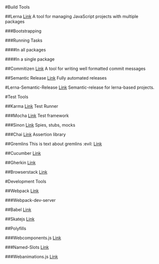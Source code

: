 #Build Tools

##Lerna
[Link](https://github.com/lerna/lerna/)
A tool for managing JavaScript projects with multiple packages

###Bootstrapping

###Running Tasks

####In all packages

####In a single package

##Commitizen
[Link](https://github.com/commitizen/cz-cli)
A tool for writing well formatted commit messages

##Semantic Release
[Link](https://github.com/semantic-release/semantic-release)
Fully automated releases

#Lerna-Semantic-Release
[Link](https://github.com/atlassian/lerna-semantic-release)
Semantic-release for lerna-based projects.


#Test Tools

##Karma
[Link](https://github.com/karma-runner/karma)
Test Runner

###Mocha
[Link](https://github.com/mochajs/mocha)
Test framework

###Sinon
[Link](https://github.com/sinonjs/sinon)
Spies, stubs, mocks

###Chai
[Link](https://github.com/chaijs/chai)
Assertion library

##Gremlins
This is text about gremlins :evil:
[Link](https://github.com/marmelab/gremlins.js)

##Cucumber
[Link](https://github.com/cucumber/cucumber-js)

##Gherkin
[Link](https://github.com/cucumber/gherkin-javascript)

##Browserstack
[Link](https://browserstack.com)

#Development Tools

##Webpack
[Link](https://github.com/webpack/webpack)

###Webpack-dev-server

##Babel
[Link](https://github.com/babel/babel)


##Skatejs
[Link](https://github.com/skatejs/skatejs)


##Polyfills

###Webcomponents.js
[Link](https://github.com/webcomponents/webcomponentsjs)


###Named-Slots
[Link](https://github.com/skatejs/named-slots)

###Webanimations.js
[Link](https://github.com/web-animations/web-animations-js)
